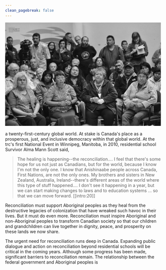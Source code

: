 ```yaml
---
clean_pagebreak: false
---
```


![Survivors' Sharing Circle at Truth and Reconciliation Commission Manitoba National Event, June 2010.](image-0000.jpg)

a twenty-first-century global world. At stake is Canada's place as a prosperous, just, and inclusive democracy within that global world. At the trc's first National Event in Winnipeg, Manitoba, in 2010, residential school Survivor Alma Mann Scott said,

> The healing is happening--the reconciliation.... I feel that there's some hope for us not just as Canadians, but for the world, because I know I'm not the only one. I know that Anishinaabe people across Canada, First Nations, are not the only ones. My brothers and sisters in New Zealand, Australia, Ireland--there's different areas of the world where this type of stuff happened.... I don't see it happening in a year, but we can start making changes to laws and to education systems ... so that we can move forward. [[intro:20]]

Reconciliation must support Aboriginal peoples as they heal from the destructive legacies of colonization that have wreaked such havoc in their lives. But it must do even more. Reconciliation must inspire Aboriginal and non-Aboriginal peoples to transform Canadian society so that our children and grandchildren can live together in dignity, peace, and prosperity on these lands we now share.

The urgent need for reconciliation runs deep in Canada. Expanding public dialogue and action on reconciliation beyond residential schools will be critical in the coming years. Although some progress has been made, significant barriers to reconciliation remain. The relationship between the federal government and Aboriginal peoples is
